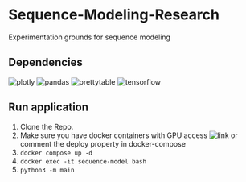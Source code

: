 # Sequence-Modeling-Research
Experimentation grounds for sequence modeling


## Dependencies
![plotly](https://img.shields.io/badge/plotly-5.22.0-blue)
![pandas](https://img.shields.io/badge/pandas-2.2.2-blue)
![prettytable](https://img.shields.io/badge/prettytable-3.10.0-blue)
![tensorflow](https://img.shields.io/badge/tensorflow-latest-blue)

## Run application

1. Clone the Repo.
2. Make sure you have docker containers with GPU access ![link](https://github.com/pranjallk1995/GPU-Test) or comment the deploy property in docker-compose
3. ```docker compose up -d```
4. ```docker exec -it sequence-model bash```
5. ```python3 -m main```
